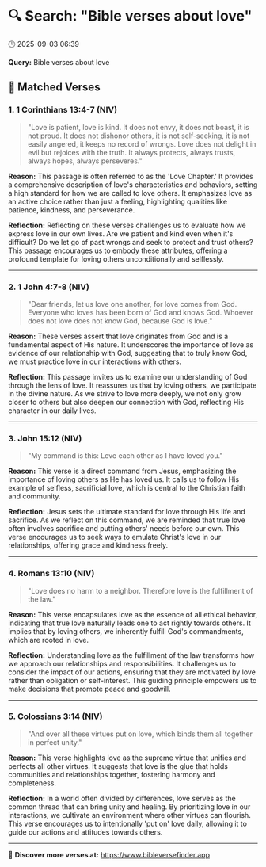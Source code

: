 # 🔍 Search: "Bible verses about love"
🕒 2025-09-03 06:39

**Query:** Bible verses about love

## 📖 Matched Verses

### 1. 1 Corinthians 13:4-7 (NIV)
> "Love is patient, love is kind. It does not envy, it does not boast, it is not proud. It does not dishonor others, it is not self-seeking, it is not easily angered, it keeps no record of wrongs. Love does not delight in evil but rejoices with the truth. It always protects, always trusts, always hopes, always perseveres."

**Reason:** This passage is often referred to as the 'Love Chapter.' It provides a comprehensive description of love's characteristics and behaviors, setting a high standard for how we are called to love others. It emphasizes love as an active choice rather than just a feeling, highlighting qualities like patience, kindness, and perseverance.

**Reflection:** Reflecting on these verses challenges us to evaluate how we express love in our own lives. Are we patient and kind even when it's difficult? Do we let go of past wrongs and seek to protect and trust others? This passage encourages us to embody these attributes, offering a profound template for loving others unconditionally and selflessly.

---

### 2. 1 John 4:7-8 (NIV)
> "Dear friends, let us love one another, for love comes from God. Everyone who loves has been born of God and knows God. Whoever does not love does not know God, because God is love."

**Reason:** These verses assert that love originates from God and is a fundamental aspect of His nature. It underscores the importance of love as evidence of our relationship with God, suggesting that to truly know God, we must practice love in our interactions with others.

**Reflection:** This passage invites us to examine our understanding of God through the lens of love. It reassures us that by loving others, we participate in the divine nature. As we strive to love more deeply, we not only grow closer to others but also deepen our connection with God, reflecting His character in our daily lives.

---

### 3. John 15:12 (NIV)
> "My command is this: Love each other as I have loved you."

**Reason:** This verse is a direct command from Jesus, emphasizing the importance of loving others as He has loved us. It calls us to follow His example of selfless, sacrificial love, which is central to the Christian faith and community.

**Reflection:** Jesus sets the ultimate standard for love through His life and sacrifice. As we reflect on this command, we are reminded that true love often involves sacrifice and putting others' needs before our own. This verse encourages us to seek ways to emulate Christ's love in our relationships, offering grace and kindness freely.

---

### 4. Romans 13:10 (NIV)
> "Love does no harm to a neighbor. Therefore love is the fulfillment of the law."

**Reason:** This verse encapsulates love as the essence of all ethical behavior, indicating that true love naturally leads one to act rightly towards others. It implies that by loving others, we inherently fulfill God's commandments, which are rooted in love.

**Reflection:** Understanding love as the fulfillment of the law transforms how we approach our relationships and responsibilities. It challenges us to consider the impact of our actions, ensuring that they are motivated by love rather than obligation or self-interest. This guiding principle empowers us to make decisions that promote peace and goodwill.

---

### 5. Colossians 3:14 (NIV)
> "And over all these virtues put on love, which binds them all together in perfect unity."

**Reason:** This verse highlights love as the supreme virtue that unifies and perfects all other virtues. It suggests that love is the glue that holds communities and relationships together, fostering harmony and completeness.

**Reflection:** In a world often divided by differences, love serves as the common thread that can bring unity and healing. By prioritizing love in our interactions, we cultivate an environment where other virtues can flourish. This verse encourages us to intentionally 'put on' love daily, allowing it to guide our actions and attitudes towards others.

---

🔗 **Discover more verses at:** https://www.bibleversefinder.app
